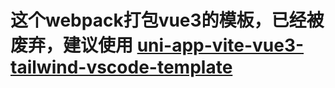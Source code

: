 # 这个webpack打包vue3的模板，已经被废弃，建议使用 [uni-app-vite-vue3-tailwind-vscode-template](https://github.com/sonofmagic/uni-app-vite-vue3-tailwind-vscode-template)
